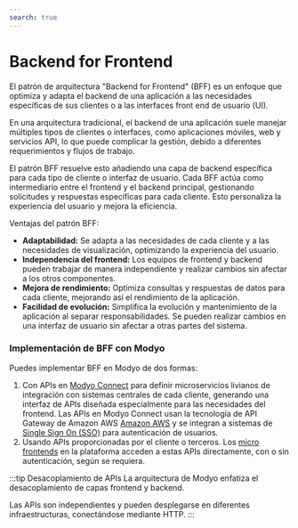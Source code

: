 ```yaml
---
search: true
---
```


# Backend for Frontend

El patrón de arquitectura "Backend for Frontend" (BFF) es un enfoque que optimiza y adapta el backend de una aplicación a las necesidades específicas de sus clientes o a las interfaces front end de usuario (UI).

En una arquitectura tradicional, el backend de una aplicación suele manejar múltiples tipos de clientes o interfaces, como aplicaciones móviles, web y servicios API, lo que puede complicar la gestión, debido a diferentes requerimientos y flujos de trabajo.

El patrón BFF resuelve esto añadiendo una capa de backend específica para cada tipo de cliente o interfaz de usuario. Cada BFF actúa como intermediario entre el frontend y el backend principal, gestionando solicitudes y respuestas específicas para cada cliente. Esto personaliza la experiencia del usuario y mejora la eficiencia.

Ventajas del patrón BFF:

- **Adaptabilidad:** Se adapta a las necesidades de cada cliente y a las necesidades de visualización, optimizando la experiencia del usuario.
- **Independencia del frontend:** Los equipos de frontend y backend pueden trabajar de manera independiente y realizar cambios sin afectar a los otros componentes.
- **Mejora de rendimiento:** Optimiza consultas y respuestas de datos para cada cliente, mejorando así el rendimiento de la aplicación.
- **Facilidad de evolución:** Simplifica la evolución y mantenimiento de la aplicación al separar responsabilidades. Se pueden realizar cambios en una interfaz de usuario sin afectar a otras partes del sistema.


### Implementación de BFF con Modyo

Puedes implementar BFF en Modyo de dos formas:
1. Con APIs en [Modyo Connect](/es/connect) para definir microservicios livianos de integración con sistemas centrales de cada cliente, generando una interfaz de APIs diseñada especialmente para las necesidades del frontend. Las APIs en Modyo Connect usan la tecnología de API Gateway de Amazon AWS [Amazon AWS](https://aws.amazon.com) y se integran a sistemas de [Single Sign On (SSO)](/es/architecture/patterns/sso) para autenticación de usuarios.
2. Usando APIs proporcionadas por el cliente o terceros. Los [micro frontends](/es/architecture/patterns/micro-frontend) en la plataforma acceden a estas APIs directamente, con o sin autenticación, según se requiera.


:::tip Desacoplamiento de APIs
La arquitectura de Modyo enfatiza el desacoplamiento de capas frontend y backend.

Las APIs son independientes y pueden desplegarse en diferentes infraestructuras, conectándose mediante HTTP.
:::



